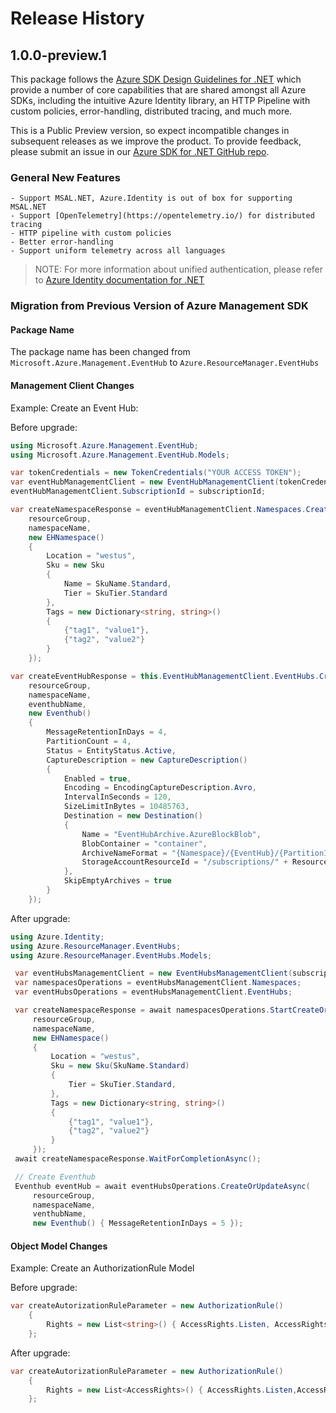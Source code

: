 # Release History

## 1.0.0-preview.1

This package follows the [Azure SDK Design Guidelines for .NET](https://azure.github.io/azure-sdk/dotnet_introduction.html) which provide a number of core capabilities that are shared amongst all Azure SDKs, including the intuitive Azure Identity library, an HTTP Pipeline with custom policies, error-handling, distributed tracing, and much more.

This is a Public Preview version, so expect incompatible changes in subsequent releases as we improve the product. To provide feedback, please submit an issue in our [Azure SDK for .NET GitHub repo](https://github.com/Azure/azure-sdk-for-net/issues).

### General New Features

    - Support MSAL.NET, Azure.Identity is out of box for supporting MSAL.NET
    - Support [OpenTelemetry](https://opentelemetry.io/) for distributed tracing
    - HTTP pipeline with custom policies
    - Better error-handling
    - Support uniform telemetry across all languages

> NOTE: For more information about unified authentication, please refer to [Azure Identity documentation for .NET](https://docs.microsoft.com//dotnet/api/overview/azure/identity-readme?view=azure-dotnet)

### Migration from Previous Version of Azure Management SDK

#### Package Name
The package name has been changed from `Microsoft.Azure.Management.EventHub` to `Azure.ResourceManager.EventHubs`

#### Management Client Changes

Example: Create an Event Hub:

Before upgrade:
```csharp
using Microsoft.Azure.Management.EventHub;
using Microsoft.Azure.Management.EventHub.Models;

var tokenCredentials = new TokenCredentials("YOUR ACCESS TOKEN");
var eventHubManagementClient = new EventHubManagementClient(tokenCredentials);
eventHubManagementClient.SubscriptionId = subscriptionId;

var createNamespaceResponse = eventHubManagementClient.Namespaces.CreateOrUpdate(
    resourceGroup,
    namespaceName,
    new EHNamespace()
    {
        Location = "westus",
        Sku = new Sku
        {
            Name = SkuName.Standard,
            Tier = SkuTier.Standard
        },
        Tags = new Dictionary<string, string>()
        {
            {"tag1", "value1"},
            {"tag2", "value2"}
        }
    });

var createEventHubResponse = this.EventHubManagementClient.EventHubs.CreateOrUpdate(
    resourceGroup,
    namespaceName,
    eventhubName,
    new Eventhub()
    {
        MessageRetentionInDays = 4,
        PartitionCount = 4,
        Status = EntityStatus.Active,
        CaptureDescription = new CaptureDescription()
        {
            Enabled = true,
            Encoding = EncodingCaptureDescription.Avro,
            IntervalInSeconds = 120,
            SizeLimitInBytes = 10485763,
            Destination = new Destination()
            {
                Name = "EventHubArchive.AzureBlockBlob",
                BlobContainer = "container",
                ArchiveNameFormat = "{Namespace}/{EventHub}/{PartitionId}/{Year}/{Month}/{Day}/{Hour}/{Minute}/{Second}",
                StorageAccountResourceId = "/subscriptions/" + ResourceManagementClient.SubscriptionId.ToString() + "/resourcegroups/v-ajnavtest/providers/Microsoft.Storage/storageAccounts/testingsdkeventhubnew"
            },
            SkipEmptyArchives = true
        }
    });
```

After upgrade:
```csharp
using Azure.Identity;
using Azure.ResourceManager.EventHubs;
using Azure.ResourceManager.EventHubs.Models;

 var eventHubsManagementClient = new EventHubsManagementClient(subscriptionId, new DefaultAzureCredential());
 var namespacesOperations = eventHubsManagementClient.Namespaces;
 var eventHubsOperations = eventHubsManagementClient.EventHubs;

 var createNamespaceResponse = await namespacesOperations.StartCreateOrUpdateAsync(
     resourceGroup,
     namespaceName,
     new EHNamespace()
     {
         Location = "westus",
         Sku = new Sku(SkuName.Standard)
         {
             Tier = SkuTier.Standard,
         },
         Tags = new Dictionary<string, string>()
         {
             {"tag1", "value1"},
             {"tag2", "value2"}
         }
     });
 await createNamespaceResponse.WaitForCompletionAsync();

 // Create Eventhub
 Eventhub eventHub = await eventHubsOperations.CreateOrUpdateAsync(
     resourceGroup,
     namespaceName,
     venthubName,
     new Eventhub() { MessageRetentionInDays = 5 });
```

#### Object Model Changes

Example: Create an AuthorizationRule Model

Before upgrade:
```csharp
var createAutorizationRuleParameter = new AuthorizationRule()
    {
        Rights = new List<string>() { AccessRights.Listen, AccessRights.Send }
    };
```

After upgrade:
```csharp
var createAutorizationRuleParameter = new AuthorizationRule()
    {
        Rights = new List<AccessRights>() { AccessRights.Listen,AccessRights.Send}
    };
```
